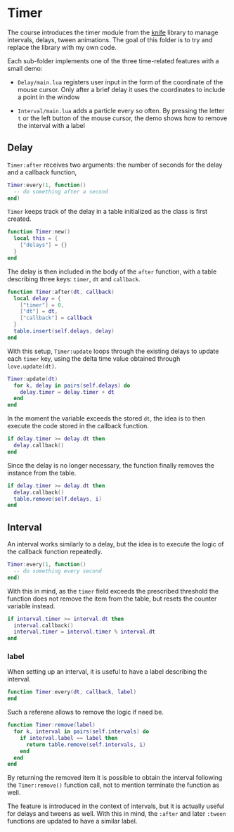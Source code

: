# Timer

The course introduces the timer module from the [knife](https://github.com/airstruck/knife) library to manage intervals, delays, tween animations. The goal of this folder is to try and replace the library with my own code.

Each sub-folder implements one of the three time-related features with a small demo:

- `Delay/main.lua` registers user input in the form of the coordinate of the mouse cursor. Only after a brief delay it uses the coordinates to include a point in the window

- `Interval/main.lua` adds a particle every so often. By pressing the letter `t` or the left button of the mouse cursor, the demo shows how to remove the interval with a label

## Delay

`Timer:after` receives two arguments: the number of seconds for the delay and a callback function,

```lua
Timer:every(1, function()
  -- do something after a second
end)
```

`Timer` keeps track of the delay in a table initialized as the class is first created.

```lua
function Timer:new()
  local this = {
    ["delays"] = {}
  }
end
```

The delay is then included in the body of the `after` function, with a table describing three keys: `timer`, `dt` and `callback`.

```lua
function Timer:after(dt, callback)
  local delay = {
    ["timer"] = 0,
    ["dt"] = dt,
    ["callback"] = callback
  }
  table.insert(self.delays, delay)
end
```

With this setup, `Timer:update` loops through the existing delays to update each `timer` key, using the delta time value obtained through `love.update(dt)`.

```lua
Timer:update(dt)
  for k, delay in pairs(self.delays) do
    delay.timer = delay.timer + dt
  end
end
```

In the moment the variable exceeds the stored `dt`, the idea is to then execute the code stored in the callback function.

```lua
if delay.timer >= delay.dt then
  delay.callback()
end
```

Since the delay is no longer necessary, the function finally removes the instance from the table.

```lua
if delay.timer >= delay.dt then
  delay.callback()
  table.remove(self.delays, i)
end
```

## Interval

An interval works similarly to a delay, but the idea is to execute the logic of the callback function repeatedly.

```lua
Timer:every(1, function()
  -- do something every second
end)
```

With this in mind, as the `timer` field exceeds the prescribed threshold the function does not remove the item from the table, but resets the counter variable instead.

```lua
if interval.timer >= interval.dt then
  interval.callback()
  interval.timer = interval.timer % interval.dt
end
```

### label

When setting up an interval, it is useful to have a label describing the interval.

```lua
function Timer:every(dt, callback, label)
end
```

Such a referene allows to remove the logic if need be.

```lua
function Timer:remove(label)
  for k, interval in pairs(self.intervals) do
    if interval.label == label then
      return table.remove(self.intervals, i)
    end
  end
end
```

By returning the removed item it is possible to obtain the interval following the `Timer:remove()` function call, not to mention terminate the function as well.

The feature is introduced in the context of intervals, but it is actually useful for delays and tweens as well. With this in mind, the `:after` and later `:tween` functions are updated to have a similar label.

